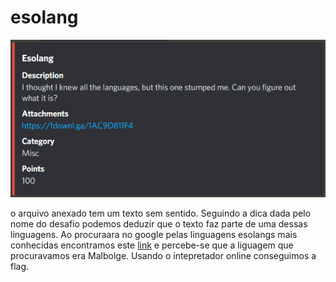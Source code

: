 # esolang 

![problema](https://github.com/tom-xs/CTF_notes/blob/master/sqrt-i/09-01-2021/esolang%20challenge.PNG)

o arquivo anexado tem um texto sem sentido. Seguindo a dica dada pelo nome do desafio podemos deduzir que o texto faz parte de uma dessas linguagens. Ao procuraara no 
google pelas linguagens esolangs mais conhecidas encontramos este [link](https://ourcodeworld.com/articles/read/427/top-10-most-complex-and-bizarre-esoteric-programming-languages)
e percebe-se que a liguagem que procuravamos era Malbolge. Usando o intepretador online conseguimos a flag.
